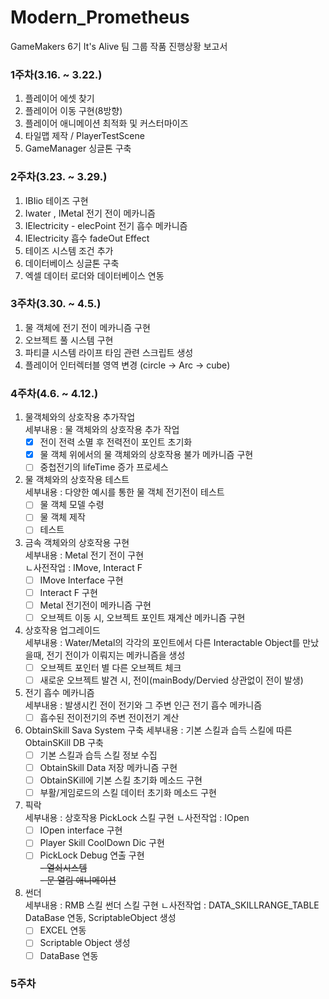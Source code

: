 # Modern_Prometheus
GameMakers 6기 It's Alive 팀 그룹 작품 진행상황 보고서

### 1주차(3.16. ~ 3.22.)
1. 플레이어 에셋 찾기  
2. 플레이어 이동 구현(8방향)  
3. 플레이어 애니메이션 최적화 및 커스터마이즈
4. 타일맵 제작 / PlayerTestScene  
5. GameManager 싱글톤 구축

### 2주차(3.23. ~ 3.29.)
1. IBIio 테이즈 구현  
2. Iwater , IMetal 전기 전이 메카니즘  
3. IElectricity - elecPoint 전기 흡수 메카니즘
4. IElectricity 흡수 fadeOut Effect
5. 테이즈 시스템 조건 추가
6. 데이터베이스 싱글톤 구축  
7. 엑셀 데이터 로더와 데이터베이스 연동

### 3주차(3.30. ~ 4.5.)
1. 물 객체에 전기 전이 메카니즘 구현
2. 오브젝트 풀 시스템 구현
3. 파티클 시스템 라이프 타임 관련 스크립트 생성
4. 플레이어 인터렉터블 영역 변경 (circle -> Arc -> cube)


### 4주차(4.6. ~ 4.12.)
1. 물객체와의 상호작용 추가작업  
세부내용 : 물 객체와의 상호작용 추가 작업  
    - [x] 전이 전력 소멸 후 전력전이 포인트 초기화
    - [x] 물 객체 위에서의 물 객체와의 상호작용 불가 메카니즘 구현
    - [ ] 중첩전기의 lifeTime 증가 프로세스  

2. 물 객체와의 상호작용 테스트  
세부내용 : 다양한 예시를 통한 물 객체 전기전이 테스트  
    - [ ] 물 객체 모델 수령 
    - [ ] 물 객체 제작
    - [ ] 테스트  
    
3. 금속 객체와의 상호작용 구현  
세부내용 : Metal 전기 전이 구현  
ㄴ사전작업 : IMove, Interact F
    - [ ] IMove Interface 구현
    - [ ] Interact F 구현
    - [ ] Metal 전기전이 메카니즘 구현
    - [ ] 오브젝트 이동 시, 오브젝트 포인트 재계산 메카니즘 구현

4. 상호작용 업그레이드  
세부내용 : Water/Metal의 각각의 포인트에서 다른 Interactable Object를 만났을때, 전기 전이가 이뤄지는 메카니즘을 생성  
    - [ ] 오브젝트 포인터 별 다른 오브젝트 체크  
    - [ ] 새로운 오브젝트 발견 시, 전이(mainBody/Dervied 상관없이 전이 발생)  
    
5. 전기 흡수 메카니즘  
세부내용 : 발생시킨 전이 전기와 그 주변 인근 전기 흡수 메카니즘  
    - [ ] 흡수된 전이전기의 주변 전이전기 계산
    
6. ObtainSkill Sava System 구축
세부내용 : 기본 스킬과 습득 스킬에 따른 ObtainSKill DB 구축
    - [ ] 기본 스킬과 습득 스킬 정보 수집
    - [ ] ObtainSkill Data 저장 메카니즘 구현
    - [ ] ObtainSKill에 기본 스킬 초기화 메소드 구현
    - [ ] 부활/게임로드의 스킬 데이터 초기화 메소드 구현

7. 픽락   
세부내용 : 상호작용 PickLock 스킬 구현
ㄴ사전작업 : IOpen  
    - [ ] IOpen interface 구현  
    - [ ] Player Skill CoolDown Dic 구현
    - [ ] PickLock Debug 연출 구현  
    ~~- 열쇠시스템~~  
    ~~- 문 열림 애니메이션~~  

8. 썬더  
세부내용 : RMB 스킬 썬더 스킬 구현
ㄴ사전작업 : DATA_SKILLRANGE_TABLE DataBase 연동, ScriptableObject 생성  
    - [ ] EXCEL 연동
    - [ ] Scriptable Object 생성
    - [ ] DataBase 연동

### 5주차

